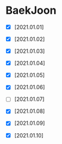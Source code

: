 # BaekJoon

- [x] [2021.01.01]
- [x] [2021.01.02]
- [x] [2021.01.03]
- [x] [2021.01.04]
- [x] [2021.01.05]
- [x] [2021.01.06]
- [ ] [2021.01.07]
- [x] [2021.01.08]
- [x] [2021.01.09]
- [x] [2021.01.10]

